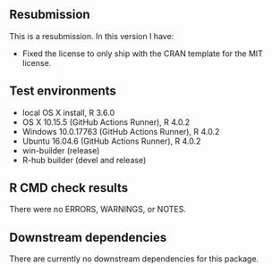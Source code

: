 ## Resubmission
This is a resubmission. In this version I have:

- Fixed the license to only ship with the CRAN template for the MIT license.

## Test environments
- local OS X install, R 3.6.0
- OS X 10.15.5 (GitHub Actions Runner), R 4.0.2
- Windows 10.0.17763 (GitHub Actions Runner), R 4.0.2
- Ubuntu 16.04.6 (GitHub Actions Runner), R 4.0.2
- win-builder (release)
- R-hub builder (devel and release)

## R CMD check results
There were no ERRORS, WARNINGS, or NOTES.

## Downstream dependencies
There are currently no downstream dependencies for this package.
